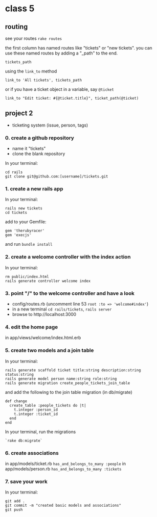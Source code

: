 # class 5

## routing

see your routes `rake routes`

the first column has named routes like "tickets" or "new tickets". you can use these named routes by adding a "_path" to the end.

`tickets_path`

using the `link_to` method

`link_to 'All tickets', tickets_path`

or if you have a ticket object in a variable, say `@ticket`

`link_to "Edit ticket: #{@ticket.title}", ticket_path(@ticket)`

## project 2

* ticketing system (issue, person, tags)

### 0. create a github repository

* name it "tickets"
* clone the blank repository

In your terminal:

    cd rails
    git clone git@github.com:[username]/tickets.git

### 1. create a new rails app

In your terminal:

    rails new tickets
    cd tickets

add to your Gemfile:

    gem 'therubyracer'
    gem 'execjs'

and run `bundle install`

### 2. create a welcome controller with the index action

In your terminal:

    rm public/index.html
    rails generate controller welcome index

### 3. point "/" to the welcome controller and have a look

* config/routes.rb (uncomment line 53 `root :to => 'welcome#index'`)
* in a new terminal `cd rails/tickets`, `rails server`
* browse to http://localhost:3000

### 4. edit the home page

in app/views/welcome/index.html.erb

### 5. create two models and a join table

In your terminal:

    rails generate scaffold ticket title:string description:string status:string
    rails generate model person name:string role:string
    rails generate migration create_people_tickets_join_table

and add the following to the join table migration (in db/migrate)

    def change
      create_table :people_tickets do |t|
        t.integer :person_id
        t.integer :ticket_id
      end
    end

In your terminal, run the migrations

    `rake db:migrate`

### 6. create associations

in app/models/ticket.rb `has_and_belongs_to_many :people`
in app/models/person.rb `has_and_belongs_to_many :tickets`

### 7. save your work

In your terminal:

    git add .
    git commit -m "created basic models and associations"
    git push